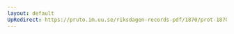 ```yaml
---
layout: default
UpRedirect: https://pruto.im.uu.se/riksdagen-records-pdf/1870/prot-1870--fk--305/prot-1870--fk--305_000.pdf
---
```

